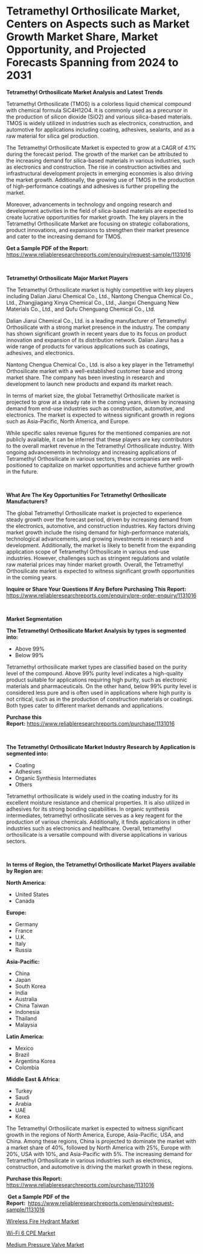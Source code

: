 <p><h1>Tetramethyl Orthosilicate Market, Centers on Aspects such as Market Growth Market Share, Market Opportunity, and Projected Forecasts Spanning from 2024 to 2031</h1></p><p><strong>Tetramethyl Orthosilicate Market Analysis and Latest Trends</strong></p>
<p><p>Tetramethyl Orthosilicate (TMOS) is a colorless liquid chemical compound with chemical formula SiC4H12O4. It is commonly used as a precursor in the production of silicon dioxide (SiO2) and various silica-based materials. TMOS is widely utilized in industries such as electronics, construction, and automotive for applications including coating, adhesives, sealants, and as a raw material for silica gel production.</p><p>The Tetramethyl Orthosilicate Market is expected to grow at a CAGR of 4.1% during the forecast period. The growth of the market can be attributed to the increasing demand for silica-based materials in various industries, such as electronics and construction. The rise in construction activities and infrastructural development projects in emerging economies is also driving the market growth. Additionally, the growing use of TMOS in the production of high-performance coatings and adhesives is further propelling the market.</p><p>Moreover, advancements in technology and ongoing research and development activities in the field of silica-based materials are expected to create lucrative opportunities for market growth. The key players in the Tetramethyl Orthosilicate Market are focusing on strategic collaborations, product innovations, and expansions to strengthen their market presence and cater to the increasing demand for TMOS.</p></p>
<p><strong>Get a Sample PDF of the Report:&nbsp;</strong> <a href="https://www.reliableresearchreports.com/enquiry/request-sample/1131016">https://www.reliableresearchreports.com/enquiry/request-sample/1131016</a></p>
<p>&nbsp;</p>
<p><strong>Tetramethyl Orthosilicate Major Market Players</strong></p>
<p><p>The Tetramethyl Orthosilicate market is highly competitive with key players including Dalian Jiarui Chemical Co., Ltd., Nantong Chengua Chemical Co., Ltd., Zhangjiagang Xinya Chemical Co., Ltd., Jiangxi Chenguang New Materials Co., Ltd., and Qufu Chenguang Chemical Co., Ltd.</p><p>Dalian Jiarui Chemical Co., Ltd. is a leading manufacturer of Tetramethyl Orthosilicate with a strong market presence in the industry. The company has shown significant growth in recent years due to its focus on product innovation and expansion of its distribution network. Dalian Jiarui has a wide range of products for various applications such as coatings, adhesives, and electronics.</p><p>Nantong Chengua Chemical Co., Ltd. is also a key player in the Tetramethyl Orthosilicate market with a well-established customer base and strong market share. The company has been investing in research and development to launch new products and expand its market reach.</p><p>In terms of market size, the global Tetramethyl Orthosilicate market is projected to grow at a steady rate in the coming years, driven by increasing demand from end-use industries such as construction, automotive, and electronics. The market is expected to witness significant growth in regions such as Asia-Pacific, North America, and Europe.</p><p>While specific sales revenue figures for the mentioned companies are not publicly available, it can be inferred that these players are key contributors to the overall market revenue in the Tetramethyl Orthosilicate industry. With ongoing advancements in technology and increasing applications of Tetramethyl Orthosilicate in various sectors, these companies are well-positioned to capitalize on market opportunities and achieve further growth in the future.</p></p>
<p>&nbsp;</p>
<p><strong>What Are The Key Opportunities For Tetramethyl Orthosilicate Manufacturers?</strong></p>
<p><p>The global Tetramethyl Orthosilicate market is projected to experience steady growth over the forecast period, driven by increasing demand from the electronics, automotive, and construction industries. Key factors driving market growth include the rising demand for high-performance materials, technological advancements, and growing investments in research and development. Additionally, the market is likely to benefit from the expanding application scope of Tetramethyl Orthosilicate in various end-use industries. However, challenges such as stringent regulations and volatile raw material prices may hinder market growth. Overall, the Tetramethyl Orthosilicate market is expected to witness significant growth opportunities in the coming years.</p></p>
<p><strong>Inquire or Share Your Questions If Any Before Purchasing This Report:</strong> <a href="https://www.reliableresearchreports.com/enquiry/pre-order-enquiry/1131016">https://www.reliableresearchreports.com/enquiry/pre-order-enquiry/1131016</a></p>
<p>&nbsp;</p>
<p><strong>Market Segmentation</strong></p>
<p><strong>The Tetramethyl Orthosilicate Market Analysis by types is segmented into:</strong></p>
<p><ul><li>Above 99%</li><li>Below 99%</li></ul></p>
<p><p>Tetramethyl orthosilicate market types are classified based on the purity level of the compound. Above 99% purity level indicates a high-quality product suitable for applications requiring high purity, such as electronic materials and pharmaceuticals. On the other hand, below 99% purity level is considered less pure and is often used in applications where high purity is not critical, such as in the production of construction materials or coatings. Both types cater to different market demands and applications.</p></p>
<p><strong>Purchase this Report:&nbsp;</strong><a href="https://www.reliableresearchreports.com/purchase/1131016">https://www.reliableresearchreports.com/purchase/1131016</a></p>
<p>&nbsp;</p>
<p><strong>The Tetramethyl Orthosilicate Market Industry Research by Application is segmented into:</strong></p>
<p><ul><li>Coating</li><li>Adhesives</li><li>Organic Synthesis Intermediates</li><li>Others</li></ul></p>
<p><p>Tetramethyl orthosilicate is widely used in the coating industry for its excellent moisture resistance and chemical properties. It is also utilized in adhesives for its strong bonding capabilities. In organic synthesis intermediates, tetramethyl orthosilicate serves as a key reagent for the production of various chemicals. Additionally, it finds applications in other industries such as electronics and healthcare. Overall, tetramethyl orthosilicate is a versatile compound with diverse applications in various sectors.</p></p>
<p>&nbsp;</p>
<p><strong>In terms of Region, the Tetramethyl Orthosilicate Market Players available by Region are:</strong></p>
<p>
    <p> <strong> North America: </strong>
        <ul>
            <li>United States</li>
            <li>Canada</li>
        </ul>
        </p> 
    <p> <strong> Europe: </strong>
        <ul>
            <li>Germany</li>
            <li>France</li>
            <li>U.K.</li>
            <li>Italy</li>
            <li>Russia</li>
        </ul>
        </p> 
    <p> <strong> Asia-Pacific: </strong>
        <ul>
            <li>China</li>
            <li>Japan</li>
            <li>South Korea</li>
            <li>India</li>
            <li>Australia</li>
            <li>China Taiwan</li>
            <li>Indonesia</li>
            <li>Thailand</li>
            <li>Malaysia</li>
        </ul>
        </p> 
    <p> <strong> Latin America: </strong>
        <ul>
            <li>Mexico</li>
            <li>Brazil</li>
            <li>Argentina Korea</li>
            <li>Colombia</li>
        </ul>
        </p> 
    <p> <strong> Middle East & Africa: </strong>
        <ul>
            <li>Turkey</li>
            <li>Saudi</li>
            <li>Arabia</li>
            <li>UAE</li>
            <li>Korea</li>
        </ul>
    </p>
    </p>
<p><p>The Tetramethyl Orthosilicate market is expected to witness significant growth in the regions of North America, Europe, Asia-Pacific, USA, and China. Among these regions, China is projected to dominate the market with a market share of 40%, followed by North America with 25%, Europe with 20%, USA with 10%, and Asia-Pacific with 5%. The increasing demand for Tetramethyl Orthosilicate in various industries such as electronics, construction, and automotive is driving the market growth in these regions.</p></p>
<p><strong>Purchase this Report: </strong><a href="https://www.reliableresearchreports.com/purchase/1131016">https://www.reliableresearchreports.com/purchase/1131016</a></p>
<p>&nbsp;<strong>Get a Sample PDF of the Report:&nbsp;&nbsp;</strong><a href="https://www.reliableresearchreports.com/enquiry/request-sample/1131016">https://www.reliableresearchreports.com/enquiry/request-sample/1131016</a></p>
<p><strong></strong></p>
<p><p><a href="https://view.publitas.com/reportprime-1/wireless-fire-hydrant-market-size-focuses-on-market-dynamics-in-depth-analysis-and-future-projections-of-its-market-forecasted-for-period-from-2023-to-2030/">Wireless Fire Hydrant Market</a></p><p><a href="https://view.publitas.com/reportprime-1/wi-fi-6-cpe-market-with-the-goal-of-estimating-the-market-size-and-future-growth-potential-of-various-market-segments-based-on-component-applications-end-user-and-region/">Wi-Fi 6 CPE Market</a></p><p><a href="https://view.publitas.com/reportprime-1/medium-pressure-valve-market-furnish-information-about-market-size-market-share-market-dynamics-and-projections-spanning-from-2023-to-2030/">Medium Pressure Valve Market</a></p></p>